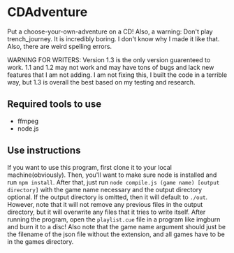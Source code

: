 # CDAdventure

Put a choose-your-own-adventure on a CD! Also, a warning: Don't play trench_journey. It is incredibly boring. I don't know why I made it like that. Also, there are weird spelling errors.

WARNING FOR WRITERS: Version 1.3 is the only version guarenteed to work. 1.1 and 1.2 may not work and may have tons of bugs and lack new features that I am not adding. I am not fixing this, I built the code in a terrible way, but 1.3 is overall the best based on my testing and research.

## Required tools to use

* ffmpeg
* node.js

## Use instructions

If you want to use this program, first clone it to your local machine(obviously). Then, you'll want to make sure node is installed and run `npm install`. After that, just run `node compile.js (game name) [output directory]` with the game name necessary and the output directory optional. If the output directory is omitted, then it will default to `./out`. However, note that it will not remove any previous files in the output directory, but it will overwrite any files that it tries to write itself. After running the program, open the `playlist.cue` file in a program like imgburn and burn it to a disc! Also note that the game name argument should just be the filename of the json file without the extension, and all games have to be in the games directory.
